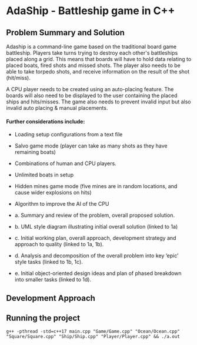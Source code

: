 # AdaShip - Battleship game in C++

## Problem Summary and Solution

Adaship is a command-line game based on the traditional board game battleship. Players take turns trying to destroy each other's battleships placed along a grid. This means that boards will have to hold data relating to placed boats, fired shots and missed shots. The player also needs to be able to take torpedo shots, and receive information on the result of the shot (hit/miss).

A CPU player needs to be created using an auto-placing feature. The boards will also need to be displayed to the user containing the placed ships and hits/misses. The game also needs to prevent invalid input but also invalid auto placing & manual placements.

#### Further considerations include:

- Loading setup configurations from a text file
- Salvo game mode (player can take as many shots as they have remaining boats)
- Combinations of human and CPU players.
- Unlimited boats in setup
- Hidden mines game mode (five mines are in random locations, and cause wider explosions on hits)
- Algorithm to improve the AI of the CPU

- a. Summary and review of the problem, overall proposed solution.
- b. UML style diagram illustrating initial overall solution (linked to 1a)
- c. Initial working plan, overall approach, development strategy and approach to quality (linked to 1a,
  1b).
- d. Analysis and decomposition of the overall problem into key ‘epic’ style tasks (linked to 1b, 1c).
- e. Initial object-oriented design ideas and plan of phased breakdown into smaller tasks (linked to 1d).

## Development Approach

## Running the project

`g++ -pthread -std=c++17 main.cpp "Game/Game.cpp" "Ocean/Ocean.cpp" "Square/Square.cpp" "Ship/Ship.cpp" "Player/Player.cpp" && ./a.out`
